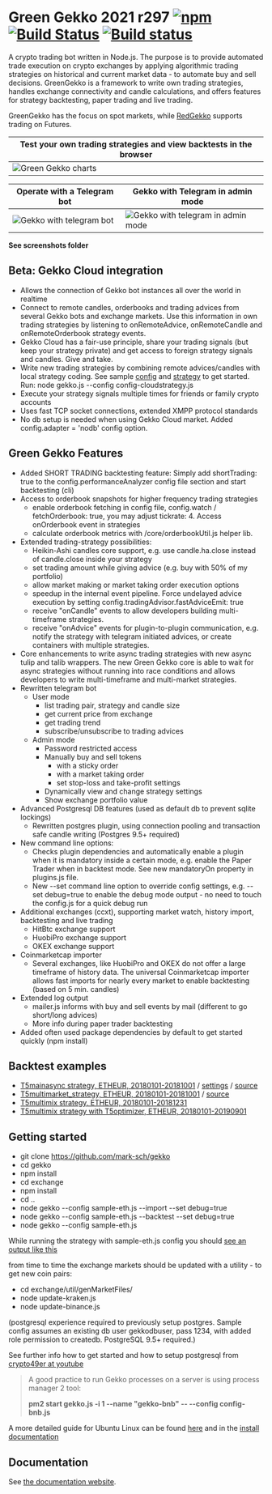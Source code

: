 # Green Gekko 2021 r297 [![npm](https://img.shields.io/npm/dm/gekko.svg)]() [![Build Status](https://travis-ci.org/askmike/gekko.png)](https://travis-ci.org/askmike/gekko) [![Build status](https://ci.appveyor.com/api/projects/status/github/askmike/gekko?branch=stable&svg=true)](https://ci.appveyor.com/project/askmike/gekko)

A crypto trading bot written in Node.js. The purpose is to provide automated trade execution on crypto exchanges by applying algorithmic trading strategies on historical and current market data - to automate buy and sell decisions. GreenGekko is a framework to write own trading strategies, handles exchange connectivity and candle calculations, and offers features for strategy backtesting, paper trading and live trading.

GreenGekko has the focus on spot markets, while [RedGekko](https://github.com/mark-sch/RedGekko) supports trading on Futures.

| Test your own trading strategies and view backtests in the browser |
| ------------------------ |
| ![Green Gekko charts](https://github.com/mark-sch/gekko/raw/develop/screenshots/chart-fullscreen.png) |

| Operate with a Telegram bot | Gekko with Telegram in admin mode |
| ------------------------ | --------------------------------- |
| ![Gekko with telegram bot](https://github.com/mark-sch/gekko/raw/develop/screenshots/telegrambot-crypto-overview.jpg) | ![Gekko with telegram in admin mode](https://github.com/mark-sch/gekko/raw/develop/screenshots/telegrambot-admin-sell.jpg) |

**See screenshots folder**

## Beta: Gekko Cloud integration
- Allows the connection of Gekko bot instances all over the world in realtime
- Connect to remote candles, orderbooks and trading advices from several Gekko bots and exchange markets. Use this information in own trading strategies by listening to onRemoteAdvice, onRemoteCandle and onRemoteOrderbook strategy events.
- Gekko Cloud has a fair-use principle, share your trading signals (but keep your strategy private) and get access to foreign strategy signals and candles. Give and take.
- Write new trading strategies by combining remote advices/candles with local strategy coding. See sample [config](https://raw.githubusercontent.com/mark-sch/gekko/develop/config-cloudstrategy.js) and [strategy](https://raw.githubusercontent.com/mark-sch/gekko/develop/strategies/T5cloudstrat.js) to get started. Run: node gekko.js --config config-cloudstrategy.js
- Execute your strategy signals multiple times for friends or family crypto accounts
- Uses fast TCP socket connections, extended XMPP protocol standards
- No db setup is needed when using Gekko Cloud market. Added config.adapter = 'nodb' config option.

## Green Gekko Features

- Added SHORT TRADING backtesting feature: Simply add shortTrading: true to the config.performanceAnalyzer config file section and start backtesting (cli)
- Access to orderbook snapshots for higher frequency trading strategies
   - enable orderbook fetching in config file, config.watch / fetchOrderbook: true, you may adjust tickrate: 4. Access onOrderbook event in strategies
   - calculate orderbook metrics with /core/orderbookUtil.js helper lib.
- Extended trading-strategy possibilities:
   - Heikin-Ashi candles core support, e.g. use candle.ha.close instead of candle.close inside your strategy
   - set trading amount while giving advice (e.g. buy with 50% of my portfolio)
   - allow market making or market taking order execution options
   - speedup in the internal event pipeline. Force undelayed advice execution by setting config.tradingAdvisor.fastAdviceEmit: true
   - receive "onCandle" events to allow developers building multi-timeframe strategies.
   - receive "onAdvice" events for plugin-to-plugin communication, e.g. notify the strategy with telegram initiated advices, or create containers with multiple strategies.
- Core enhancements to write async trading strategies with new async tulip and talib wrappers. The new Green Gekko core is able to wait for async strategies without running into race conditions and allows developers to write multi-timeframe and multi-market strategies.
- Rewritten telegram bot
  - User mode
    - list trading pair, strategy and candle size
    - get current price from exchange
    - get trading trend
    - subscribe/unsubscribe to trading advices
  - Admin mode
    - Password restricted access
    - Manually buy and sell tokens
       - with a sticky order
       - with a market taking order
       - set stop-loss and take-profit settings
    - Dynamically view and change strategy settings
    - Show exchange portfolio value
- Advanced Postgresql DB features (used as default db to prevent sqlite lockings)
  - Rewritten postgres plugin, using connection pooling and transaction safe candle writing (Postgres 9.5+ required)
- New command line options:
  - Checks plugin dependencies and automatically enable a plugin when it is mandatory inside a certain mode, e.g. enable the Paper Trader when in backtest mode. See new mandatoryOn property in plugins.js file.
  - New --set command line option to override config settings, e.g. --set debug=true to enable the debug mode output - no need to touch the config.js for a quick debug run
- Additional exchanges (ccxt), supporting market watch, history import, backtesting and live trading
  - HitBtc exchange support
  - HuobiPro exchange support
  - OKEX exchange support
- Coinmarketcap importer
  - Several exchanges, like HuobiPro and OKEX do not offer a large timeframe of history data. The universal Coinmarketcap importer allows fast imports for nearly every market to enable backtesting (based on 5 min. candles)
- Extended log output
    - mailer.js informs with buy and sell events by mail (different to go short/long advices)
    - More info during paper trader backtesting
- Added often used package dependencies by default to get started quickly (npm install)

## Backtest examples

- [T5mainasync strategy, ETHEUR, 20180101-20181001](https://git.io/fhMJo) / [settings](https://raw.githubusercontent.com/mark-sch/gekko/develop/sample-eth.js) / [source](https://raw.githubusercontent.com/mark-sch/gekko/develop/strategies/T5mainasync.js)
- [T5multimarket_strategy, ETHEUR, 20180101-20181001](https://git.io/fhMJE) / [source](https://raw.githubusercontent.com/mark-sch/gekko/develop/strategies/T5multimarket.js)
- [T5multimix strategy, ETHEUR, 20180101-20181231](https://git.io/fhMvD)
- [T5multimix strategy with T5optimizer, ETHEUR, 20180101-20190901](https://git.io/Jeqas)

## Getting started

- git clone https://github.com/mark-sch/gekko
- cd gekko
- npm install
- cd exchange
- npm install
- cd ..
- node gekko --config sample-eth.js --import --set debug=true
- node gekko --config sample-eth.js --backtest --set debug=true
- node gekko --config sample-eth.js

While running the strategy with sample-eth.js config you should [see an output like this](https://git.io/Jex0a)

from time to time the exchange markets should be updated with a utility - to get new coin pairs:

- cd exchange/util/genMarketFiles/
- node update-kraken.js
- node update-binance.js

(postgresql experience required to previously setup postgres. Sample config assumes an existing db user gekkodbuser, pass 1234, with added role permission to createdb. PostgreSQL 9.5+ required.)

See further info how to get started and how to setup postgresql from [crypto49er at youtube](https://www.youtube.com/watch?v=vIqe-EPAMeU)

> A good practice to run Gekko processes on a server is using process manager 2 tool:
>
> **pm2 start gekko.js -i 1 --name "gekko-bnb" -- --config config-bnb.js**

A more detailed guide for Ubuntu Linux can be found [here](https://github.com/mark-sch/GreenGekko/blob/develop/docs/installation/installing_gekko_on_ubuntu_linux.md) and in the [install documentation](https://github.com/mark-sch/GreenGekko/tree/develop/docs/installation)

## Documentation

See [the documentation website](https://gekko.wizb.it/docs/introduction/about_gekko.html).

